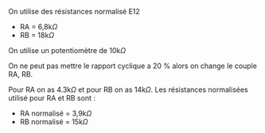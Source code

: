 
On utilise des résistances normalisé E12 
- RA = 6,8k$\Omega$ 
- RB = 18k$\Omega$

On utilise un potentiomètre de 10k$\Omega$


On ne peut pas mettre le rapport cyclique a 20 % alors on change le couple RA, RB.

Pour RA on as 4.3k$\Omega$ et pour RB on as 14k$\Omega$.
Les résistances normalisées utilisé pour RA et RB sont : 
- RA normalisé = 3,9k$\Omega$
- RB normalisé = 15k$\Omega$
